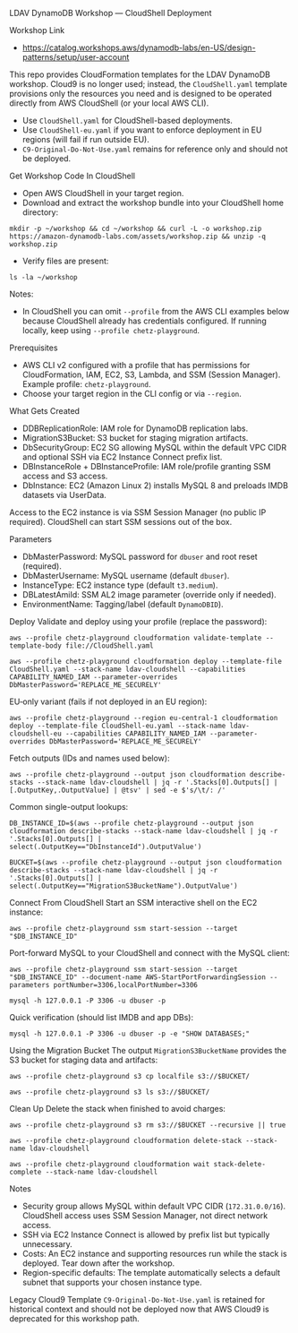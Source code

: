 LDAV DynamoDB Workshop — CloudShell Deployment

Workshop Link
- https://catalog.workshops.aws/dynamodb-labs/en-US/design-patterns/setup/user-account

This repo provides CloudFormation templates for the LDAV DynamoDB workshop. Cloud9 is no longer used; instead, the `CloudShell.yaml` template provisions only the resources you need and is designed to be operated directly from AWS CloudShell (or your local AWS CLI).

- Use `CloudShell.yaml` for CloudShell-based deployments.
- Use `CloudShell-eu.yaml` if you want to enforce deployment in EU regions (will fail if run outside EU).
- `C9-Original-Do-Not-Use.yaml` remains for reference only and should not be deployed.

Get Workshop Code In CloudShell
- Open AWS CloudShell in your target region.
- Download and extract the workshop bundle into your CloudShell home directory:

`mkdir -p ~/workshop && cd ~/workshop && curl -L -o workshop.zip https://amazon-dynamodb-labs.com/assets/workshop.zip && unzip -q workshop.zip`

- Verify files are present:

`ls -la ~/workshop`

Notes:
- In CloudShell you can omit `--profile` from the AWS CLI examples below because CloudShell already has credentials configured. If running locally, keep using `--profile chetz-playground`.

Prerequisites
- AWS CLI v2 configured with a profile that has permissions for CloudFormation, IAM, EC2, S3, Lambda, and SSM (Session Manager). Example profile: `chetz-playground`.
- Choose your target region in the CLI config or via `--region`.

What Gets Created
- DDBReplicationRole: IAM role for DynamoDB replication labs.
- MigrationS3Bucket: S3 bucket for staging migration artifacts.
- DbSecurityGroup: EC2 SG allowing MySQL within the default VPC CIDR and optional SSH via EC2 Instance Connect prefix list.
- DBInstanceRole + DBInstanceProfile: IAM role/profile granting SSM access and S3 access.
- DbInstance: EC2 (Amazon Linux 2) installs MySQL 8 and preloads IMDB datasets via UserData.

Access to the EC2 instance is via SSM Session Manager (no public IP required). CloudShell can start SSM sessions out of the box.

Parameters
- DbMasterPassword: MySQL password for `dbuser` and root reset (required).
- DbMasterUsername: MySQL username (default `dbuser`).
- InstanceType: EC2 instance type (default `t3.medium`).
- DBLatestAmiId: SSM AL2 image parameter (override only if needed).
- EnvironmentName: Tagging/label (default `DynamoDBID`).

Deploy
Validate and deploy using your profile (replace the password):

`aws --profile chetz-playground cloudformation validate-template --template-body file://CloudShell.yaml`

`aws --profile chetz-playground cloudformation deploy --template-file CloudShell.yaml --stack-name ldav-cloudshell --capabilities CAPABILITY_NAMED_IAM --parameter-overrides DbMasterPassword='REPLACE_ME_SECURELY'`

EU‑only variant (fails if not deployed in an EU region):

`aws --profile chetz-playground --region eu-central-1 cloudformation deploy --template-file CloudShell-eu.yaml --stack-name ldav-cloudshell-eu --capabilities CAPABILITY_NAMED_IAM --parameter-overrides DbMasterPassword='REPLACE_ME_SECURELY'`

Fetch outputs (IDs and names used below):

`aws --profile chetz-playground --output json cloudformation describe-stacks --stack-name ldav-cloudshell | jq -r '.Stacks[0].Outputs[] | [.OutputKey,.OutputValue] | @tsv' | sed -e $'s/\t/: /'`

Common single-output lookups:

`DB_INSTANCE_ID=$(aws --profile chetz-playground --output json cloudformation describe-stacks --stack-name ldav-cloudshell | jq -r '.Stacks[0].Outputs[] | select(.OutputKey=="DbInstanceId").OutputValue')`

`BUCKET=$(aws --profile chetz-playground --output json cloudformation describe-stacks --stack-name ldav-cloudshell | jq -r '.Stacks[0].Outputs[] | select(.OutputKey=="MigrationS3BucketName").OutputValue')`

Connect From CloudShell
Start an SSM interactive shell on the EC2 instance:

`aws --profile chetz-playground ssm start-session --target "$DB_INSTANCE_ID"`

Port-forward MySQL to your CloudShell and connect with the MySQL client:

`aws --profile chetz-playground ssm start-session --target "$DB_INSTANCE_ID" --document-name AWS-StartPortForwardingSession --parameters portNumber=3306,localPortNumber=3306`

`mysql -h 127.0.0.1 -P 3306 -u dbuser -p`

Quick verification (should list IMDB and app DBs):

`mysql -h 127.0.0.1 -P 3306 -u dbuser -p -e "SHOW DATABASES;"`

Using the Migration Bucket
The output `MigrationS3BucketName` provides the S3 bucket for staging data and artifacts:

`aws --profile chetz-playground s3 cp localfile s3://$BUCKET/`

`aws --profile chetz-playground s3 ls s3://$BUCKET/`

Clean Up
Delete the stack when finished to avoid charges:

`aws --profile chetz-playground s3 rm s3://$BUCKET --recursive || true`

`aws --profile chetz-playground cloudformation delete-stack --stack-name ldav-cloudshell`

`aws --profile chetz-playground cloudformation wait stack-delete-complete --stack-name ldav-cloudshell`

Notes
- Security group allows MySQL within default VPC CIDR (`172.31.0.0/16`). CloudShell access uses SSM Session Manager, not direct network access.
- SSH via EC2 Instance Connect is allowed by prefix list but typically unnecessary.
- Costs: An EC2 instance and supporting resources run while the stack is deployed. Tear down after the workshop.
- Region-specific defaults: The template automatically selects a default subnet that supports your chosen instance type.

Legacy Cloud9 Template
`C9-Original-Do-Not-Use.yaml` is retained for historical context and should not be deployed now that AWS Cloud9 is deprecated for this workshop path.
